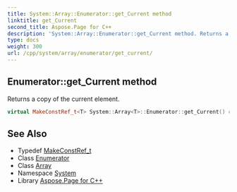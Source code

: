 ```yaml
---
title: System::Array::Enumerator::get_Current method
linktitle: get_Current
second_title: Aspose.Page for C++
description: 'System::Array::Enumerator::get_Current method. Returns a copy of the current element in C++.'
type: docs
weight: 300
url: /cpp/system/array/enumerator/get_current/
---
```

## Enumerator::get_Current method


Returns a copy of the current element.

```cpp
virtual MakeConstRef_t<T> System::Array<T>::Enumerator::get_Current() const override
```

## See Also

* Typedef [MakeConstRef_t](../../../makeconstref_t/)
* Class [Enumerator](../)
* Class [Array](../../)
* Namespace [System](../../../)
* Library [Aspose.Page for C++](../../../../)
